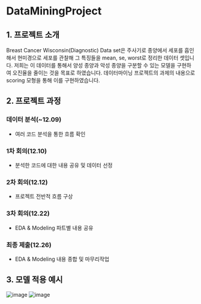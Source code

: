 # DataMiningProject

## 1. 프로젝트 소개
Breast Cancer Wisconsin(Diagnostic) Data set은 주사기로 종양에서 세포를 흡인해서 현미경으로 세포를 관찰해 그 특징들을 mean, se, worst로 정리한 데이터 셋입니다. 저희는 이 데이터를 통해서 양성 종양과 악성 종양을 구분할 수 있는 모델을 구현하여 오진율을 줄이는 것을 목표로 하였습니다. 데이터마이닝 프로젝트의 과제의 내용으로 scoring 모형을 통해 이를 구현하였습니다.
  
## 2. 프로젝트 과정
### 데이터 분석(~12.09) 
- 여러 코드 분석을 통한 흐름 확인
### 1차 회의(12.10) 
- 분석한 코드에 대한 내용 공유 및 데이터 선정
### 2차 회의(12.12) 
- 프로젝트 전반적 흐름 구상
### 3차 회의(12.22) 
- EDA & Modeling 파트별 내용 공유
### 최종 제출(12.26)
- EDA & Modeling 내용 종합 및 마무리작업

## 3. 모델 적용 예시
![image](https://github.com/BaekJunehong/DataMining_project/assets/101456289/2f82dbe4-2a04-4f0b-ba6c-feed1867bbb4)
![image](https://github.com/BaekJunehong/DataMining_project/assets/101456289/19182487-1d3c-475a-835d-dec69ceada13)
